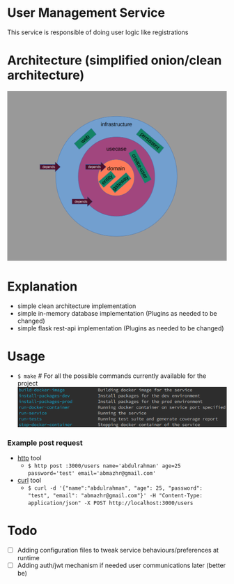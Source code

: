 # User Management Service

This service is responsible of doing user logic like registrations

# Architecture (simplified onion/clean architecture)

![users_management_service_architecture](users_management_service_architecture.png)

# Explanation
* simple clean architecture implementation
* simple in-memory database implementation (Plugins as needed to be changed)
* simple flask rest-api implementation     (Plugins as needed to be changed)

# Usage
* `$ make`      # For all the possible commands currently available for the project
![current_make_list](current_make_list.png)

### Example post request
* [http](https://httpie.org/) tool
    * `$ http post :3000/users name='abdulrahman' age=25 password='test' email='abmazhr@gmail.com'`
* [curl](https://curl.haxx.se) tool
    * `$ curl -d '{"name":"abdulrahman", "age": 25, "password": "test", "email": "abmazhr@gmail.com"}' -H "Content-Type: application/json" -X POST http://localhost:3000/users`


# Todo
- [ ] Adding configuration files to tweak service behaviours/preferences at runtime
- [ ] Adding auth/jwt mechanism if needed user communications later (better be)